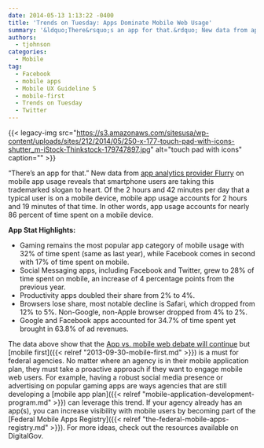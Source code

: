 ```yaml
---
date: 2014-05-13 1:13:22 -0400
title: 'Trends on Tuesday: Apps Dominate Mobile Web Usage'
summary: '&ldquo;There&rsquo;s an app for that.&rdquo; New data from app analytics provider Flurry on mobile app usage reveals that smartphone users are taking this trademarked slogan to heart. Of the 2 hours and 42 minutes per day that a typical user is on a mobile device, mobile app usage accounts for 2 hours and 19 minutes'
authors:
  - tjohnson
categories:
  - Mobile
tag:
  - Facebook
  - mobile apps
  - Mobile UX Guideline 5
  - mobile-first
  - Trends on Tuesday
  - Twitter
---
```


{{< legacy-img src="https://s3.amazonaws.com/sitesusa/wp-content/uploads/sites/212/2014/05/250-x-177-touch-pad-with-icons-shutter_m-iStock-Thinkstock-179747897.jpg" alt="touch pad with icons" caption="" >}} 

“There’s an app for that.” New data from [app analytics provider Flurry](http://techcrunch.com/2014/04/01/mobile-app-usage-increases-in-2014-as-mobile-web-surfing-declines/?ncid=rss&utm_content=buffer076ba&utm_medium=social&utm_source=twitter.com&utm_campaign=buffer) on mobile app usage reveals that smartphone users are taking this trademarked slogan to heart. Of the 2 hours and 42 minutes per day that a typical user is on a mobile device, mobile app usage accounts for 2 hours and 19 minutes of that time. In other words, app usage accounts for nearly 86 percent of time spent on a mobile device.

**App Stat Highlights:**

  * Gaming remains the most popular app category of mobile usage with 32% of time spent (same as last year), while Facebook comes in second with 17% of time spent on mobile.
  * Social Messaging apps, including Facebook and Twitter, grew to 28% of time spent on mobile, an increase of 4 percentage points from the previous year.
  * Productivity apps doubled their share from 2% to 4%.
  * Browsers lose share, most notable decline is Safari, which dropped from 12% to 5%. Non-Google, non-Apple browser dropped from 4% to 2%.
  * Google and Facebook apps accounted for 34.7% of time spent yet brought in 63.8% of ad revenues.

The data above show that the [App vs. mobile web debate will continue](http://www.clickz.com/clickz/column/2343327/apps-and-mobile-web-the-state-of-the-debate?amf_cntctid=6862549&utm_term=&utm_content=Apps%20and%20Mobile%20Web%3A%20The%20State%20of%20the%20Debate&utm_campaign=CZ.Media.Cat.EU.A.U&utm_medium=Email&utm_source=CZ.DCM.Editors_Updates) but [mobile first]({{< relref "2013-09-30-mobile-first.md" >}}) is a must for federal agencies. No matter where an agency is in their mobile application plan, they must take a proactive approach if they want to engage mobile web users. For example, having a robust social media presence or advertising on popular gaming apps are ways agencies that are still developing a [mobile app plan]({{< relref "mobile-application-development-program.md" >}}) can leverage this trend. If your agency already has an app(s), you can increase visibility with mobile users by becoming part of the [Federal Mobile Apps Registry]({{< relref "the-federal-mobile-apps-registry.md" >}}). For more ideas, check out the resources available on DigitalGov.
